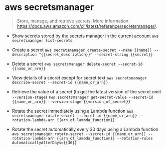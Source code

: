 # aws secretsmanager
> Store, manage, and retrieve secrets.
> More information: <https://docs.aws.amazon.com/cli/latest/reference/secretsmanager/>.

- Show secrets stored by the secrets manager in the current account
`aws secretsmanager list-secrets`

- Create a secret
`aws secretsmanager create-secret --name {{name}} --description "{{secret_description}}" --secret-string {{secret}}`

- Delete a secret
`aws secretsmanager delete-secret --secret-id {{name_or_arn}}`

- View details of a secret except for secret text
`aws secretsmanager describe-secret --secret-id {{name_or_arn}}`

- Retrieve the value of a secret (to get the latest version of the secret omit `--version-stage`)
`aws secretsmanager get-secret-value --secret-id {{name_or_arn}} --version-stage {{version_of_secret}}`

- Rotate the secret immediately using a Lambda function
`aws secretsmanager rotate-secret --secret-id {{name_or_arn}} --rotation-lambda-arn {{arn_of_lambda_function}}`

- Rotate the secret automatically every 30 days using a Lambda function
`aws secretsmanager rotate-secret --secret-id {{name_or_arn}} --rotation-lambda-arn {{arn_of_lambda_function}} --rotation-rules AutomaticallyAfterDays={{30}}`
